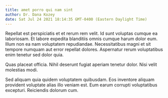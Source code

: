 ```yaml
---
title: amet porro qui nam sint
author: Dr. Dana Kozey
date: Sat Jul 24 2021 18:14:35 GMT-0400 (Eastern Daylight Time)
---
```

Repellat est perspiciatis et et rerum rem velit. Id sunt voluptas cumque ea laboriosam. Et labore expedita blanditiis omnis cumque harum dolor eum. Illum non ea nam voluptatem repudiandae. Necessitatibus magni et sit tempore numquam aut error repellat dolores. Aspernatur rerum voluptatibus enim tenetur sed dolor quia.

 Quas placeat officia. Nihil deserunt fugiat aperiam tenetur dolor. Nisi velit molestias modi.

 Sed aliquam quia quidem voluptatem quibusdam. Eos inventore aliquam provident voluptate alias illo veniam est. Eum earum corrupti voluptatibus excepturi. Reiciendis dolorum cum.